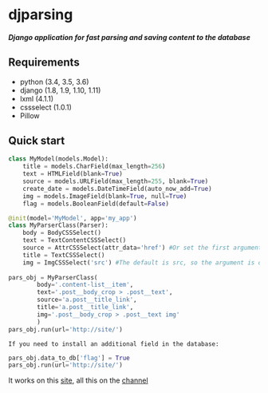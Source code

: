 djparsing 
===========
##### Django application for fast parsing and saving content to the database
Requirements
-----------
* python (3.4, 3.5, 3.6)
* django (1.8, 1.9, 1.10, 1.11)
* lxml (4.1.1)
* cssselect (1.0.1)
* Pillow         

Quick start
-----------
```python
class MyModel(models.Model):
    title = models.CharField(max_length=256)
    text = HTMLField(blank=True)
    source = models.URLField(max_length=255, blank=True)
    create_date = models.DateTimeField(auto_now_add=True)
    img = models.ImageField(blank=True, null=True)
    flag = models.BooleanField(default=False)
```
```python
@init(model='MyModel', app='my_app')
class MyParserClass(Parser):
    body = BodyCSSSelect()
    text = TextContentCSSSelect()
    source = AttrCSSSelect(attr_data='href') #Or set the first argument AttrCSSSelect('href')
    title = TextCSSSelect()
    img = ImgCSSSelect('src') #The default is src, so the argument is optional. can ImgCSSSelect()
    
pars_obj = MyParserClass(
        body='.content-list__item',
        text='.post__body_crop > .post__text',
        source='a.post__title_link',
        title='a.post__title_link',
        img='.post__body_crop > .post__text img'
        )
pars_obj.run(url='http://site/')
```
    If you need to install an additional field in the database:
```python
pars_obj.data_to_db['flag'] = True
pars_obj.run(url='http://site/')
```

It works on this [site](http://pythoff.com/), all this on the [channel](https://telegram.me/python_all)
